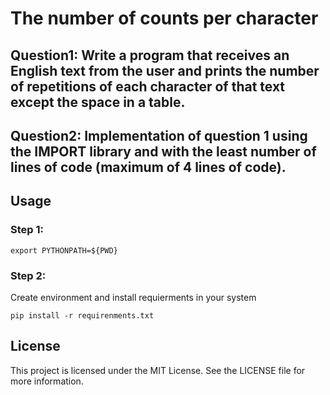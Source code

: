 # The number of counts per character

## Question1: Write a program that receives an English text from the user and prints the number of repetitions of each character of that text except the space in a table.

## Question2: Implementation of question 1 using the IMPORT library and with the least number of lines of code (maximum of 4 lines of code).


## Usage
### Step 1:
```
export PYTHONPATH=${PWD}

```
### Step 2:
Create environment and install requierments in your system
```
pip install -r requirenments.txt

```

## License
This project is licensed under the MIT License. See the LICENSE file for more information.
